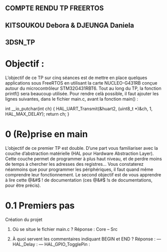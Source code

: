 ## COMPTE RENDU TP FREERTOS 
## KITSOUKOU Debora  & DJEUNGA Daniela
## 3DSN_TP

# Objectif :
L’objectif de ce TP sur cinq séances est de mettre en place quelques applications sous FreeRTOS en utilisant la carte NUCLEO-G431RB conçue autour du
microcontrôleur STM32G431RBT6.
Tout au long du TP, la fonction printf() sera beaucoup utilisée. Pour rendre
celà possible, il faut ajouter les lignes suivantes, dans le fichier main.c, avant la
fonction main() :

int __io_putchar(int ch) {
HAL_UART_Transmit(&huart2, (uint8_t *)&ch, 1, HAL_MAX_DELAY);
return ch;
}


# 0 (Re)prise en main

L’objectif de ce premier TP est double. D’une part vous familiariser avec la couche d’abstraction matérielle (HAL pour Hardware Abstraction Layer). 
Cette couche permet de programmer à plus haut niveau, et de perdre moins de temps à chercher les adresses des registres... 
Vous constaterez néanmoins que pour programmer les périphériques, il faut quand même comprendre leur fonctionnement.
Le second objectif est de vous apprendre à lire cette @&#$ ! de documentation (ces @&#$ !s de documentations, pour être précis).

# 0.1 Premiers pas

Création du projet

1. Où se situe le fichier main.c ?
Réponse : Core – Src

2. À quoi servent les commentaires indiquant BEGIN et END ?
Réponse :
— HAL_Delay :
— HAL_GPIO_TogglePin :



